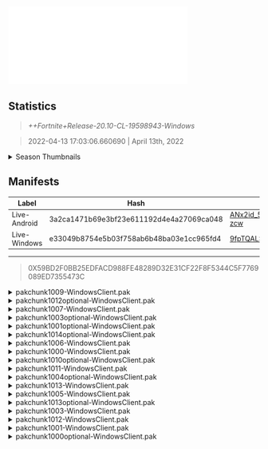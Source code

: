 <div style="pointer-events: none">
  <img style="pointer-events: none" src="https://raw.githubusercontent.com/Tectors/Archive/master/source/dependents/gen.20.10.svg" width="360" height="155">
<div>

## Statistics
> *++Fortnite+Release-20.10-CL-19598943-Windows*

> 2022-04-13 17:03:06.660690 | April 13th, 2022

<details>
  <summary>Season Thumbnails</summary>

  > Seasonal thumbnails are a season's normal ltms and their photos.

  | Name | ID |
  | - | - |
  | [Duos - No Build Battle Royale](https://raw.githubusercontent.com/Tectors/Archive/master/source/dependents/monthly-rotaton/playlist_nobuildbr_duo_20_10.png) | Playlist_NoBuildBR_Duo |
  | [Solo](https://raw.githubusercontent.com/Tectors/Archive/master/source/dependents/monthly-rotaton/playlist_defaultsolo_20_10.png) | Playlist_DefaultSolo |
  | [Trios - No Build Battle Royale](https://raw.githubusercontent.com/Tectors/Archive/master/source/dependents/monthly-rotaton/playlist_nobuildbr_trio_20_10.png) | Playlist_NoBuildBR_Trio |
  | [Solo - No Build Battle Royale](https://raw.githubusercontent.com/Tectors/Archive/master/source/dependents/monthly-rotaton/playlist_nobuildbr_solo_20_10.png) | Playlist_NoBuildBR_Solo |
</details>

## Manifests
| Label | Hash | Route |
| - | - | - |
| Live-Android | 3a2ca1471b69e3bf23e611192d4e4a27069ca048 | [ANx2id_5NufdcHhLuE-gmxW_UG-zcw](https://github.com/Tectors/Archive/blob/master/manifests/ANx2id_5NufdcHhLuE-gmxW_UG-zcw.manifest) |
| Live-Windows | e33049b8754e5b03f758ab6b48ba03e1cc965fd4 | [9fpTQALSrJBgGtbokkmsXKFGVbc7Dg](https://github.com/Tectors/Archive/blob/master/manifests/9fpTQALSrJBgGtbokkmsXKFGVbc7Dg.manifest) |

---

> 0X59BD2F0BB25EDFACD988FE48289D32E31CF22F8F5344C5F7769089ED7355473C

<details>
  <summary>pakchunk1009-WindowsClient.pak</summary>

  > FortniteGame/Content/Paks/pakchunk1009-WindowsClient.pak

  > 0xDD30863DE2C5DE69C7D23F0B13DA0BC188971CCBDEF7BAF0ED5C353907277334

  <img src="https://raw.githubusercontent.com/Tectors/Archive/master/source/dependents/referred/Pickaxe_ID_762_LurkFemale.svg" width="100"> <img src="https://raw.githubusercontent.com/Tectors/Archive/master/source/dependents/referred/CID_A_358_Athena_Commando_F_Lurk.svg" width="100"> <img src="https://raw.githubusercontent.com/Tectors/Archive/master/source/dependents/referred/BID_959_LurkFemale.svg" width="100"> 
</details>

<details>
  <summary>pakchunk1012optional-WindowsClient.pak</summary>

  > FortniteGame/Content/Paks/pakchunk1012optional-WindowsClient.pak

  > 0x6F1003364F5D98F35E284B92BC9978E2D7A27FAB07BECDFAC81679E44F5F8704

  <img src="https://raw.githubusercontent.com/Tectors/Archive/master/source/dependents/referred/Pickaxe_ID_775_SnowfallFemale.svg" width="100"> <img src="https://raw.githubusercontent.com/Tectors/Archive/master/source/dependents/referred/LSID_420_SCRN_Snowfall.svg" width="100"> <img src="https://raw.githubusercontent.com/Tectors/Archive/master/source/dependents/referred/Glider_ID_363_SnowfallFemale.svg" width="100"> <img src="https://raw.githubusercontent.com/Tectors/Archive/master/source/dependents/referred/EID_Snowfall_H6LU9.svg" width="100"> <img src="https://raw.githubusercontent.com/Tectors/Archive/master/source/dependents/referred/CID_A_375_Athena_Commando_F_Snowfall_WXW2T.svg" width="100"> <img src="https://raw.githubusercontent.com/Tectors/Archive/master/source/dependents/referred/BID_977_SnowfallFemale_VRIU0.svg" width="100"> 
</details>

<details>
  <summary>pakchunk1007-WindowsClient.pak</summary>

  > FortniteGame/Content/Paks/pakchunk1007-WindowsClient.pak

  > 0xD4169708C17A74978E459762B4B6D644B14A565BD865EAD976F89F66EBCD4DF9

  <img src="https://raw.githubusercontent.com/Tectors/Archive/master/source/dependents/referred/SPID_378_TacticalBR_Reward5.svg" width="100"> <img src="https://raw.githubusercontent.com/Tectors/Archive/master/source/dependents/referred/SPID_377_TacticalBR_Reward4.svg" width="100"> <img src="https://raw.githubusercontent.com/Tectors/Archive/master/source/dependents/referred/SPID_376_TacticalBR_Reward3.svg" width="100"> <img src="https://raw.githubusercontent.com/Tectors/Archive/master/source/dependents/referred/SPID_375_TacticalBR_Reward2.svg" width="100"> <img src="https://raw.githubusercontent.com/Tectors/Archive/master/source/dependents/referred/LSID_424_NoPermit.svg" width="100"> <img src="https://raw.githubusercontent.com/Tectors/Archive/master/source/dependents/referred/Glider_ID_359_MilitaryFashionCamo.svg" width="100"> 
</details>

<details>
  <summary>pakchunk1003optional-WindowsClient.pak</summary>

  > FortniteGame/Content/Paks/pakchunk1003optional-WindowsClient.pak

  > 0x12AED5562C03D02A07004D18DA0ACE67F159E7118F8C2F20EFC129687D37F39C

  <img src="https://raw.githubusercontent.com/Tectors/Archive/master/source/dependents/referred/Wrap_459_MilitaryFashionCamo.svg" width="100"> <img src="https://raw.githubusercontent.com/Tectors/Archive/master/source/dependents/referred/LSID_422_TacticalBR_Reward1.svg" width="100"> 
</details>

<details>
  <summary>pakchunk1001optional-WindowsClient.pak</summary>

  > FortniteGame/Content/Paks/pakchunk1001optional-WindowsClient.pak

  > 0xF94FE758BB3498D42E7B4C9573DB5369117EDAAAEFCDD299CB1511F8CCD3BCC7

  <img src="https://raw.githubusercontent.com/Tectors/Archive/master/source/dependents/referred/Glider_ID_347_PeachMale.svg" width="100"> 
</details>

<details>
  <summary>pakchunk1014optional-WindowsClient.pak</summary>

  > FortniteGame/Content/Paks/pakchunk1014optional-WindowsClient.pak

  > 0xB36A419370D25233C97A1AD3407E2210362211255B48CC085B5C6E39DD85649C

  <img src="https://raw.githubusercontent.com/Tectors/Archive/master/source/dependents/referred/Wrap_449_Bacteria.svg" width="100"> <img src="https://raw.githubusercontent.com/Tectors/Archive/master/source/dependents/referred/Pickaxe_ID_765_BacteriaFemale1H.svg" width="100"> <img src="https://raw.githubusercontent.com/Tectors/Archive/master/source/dependents/referred/CID_A_378_Athena_Commando_F_Bacteria_8JYGU.svg" width="100"> <img src="https://raw.githubusercontent.com/Tectors/Archive/master/source/dependents/referred/BID_978_BacteriaFemale_UKDH2.svg" width="100"> 
</details>

<details>
  <summary>pakchunk1006-WindowsClient.pak</summary>

  > FortniteGame/Content/Paks/pakchunk1006-WindowsClient.pak

  > 0xF0A76BA4B788EC959C3E8CDC5267BB92F495860AB1C26474FDA87887E9C258BB

  <img src="https://raw.githubusercontent.com/Tectors/Archive/master/source/dependents/referred/SPID_359_Dr_U39EK.svg" width="100"> 
</details>

<details>
  <summary>pakchunk1000-WindowsClient.pak</summary>

  > FortniteGame/Content/Paks/pakchunk1000-WindowsClient.pak

  > 0x73C20BA3C2DF02D70EEAD5285F505DAE7A6D4DC3E129B899D3AF6392FAB85232

  </details>

<details>
  <summary>pakchunk1010optional-WindowsClient.pak</summary>

  > FortniteGame/Content/Paks/pakchunk1010optional-WindowsClient.pak

  > 0xCD6DDDDD086DBE113EAB7C7F3FBFC103D26FCA8AEE56678009D2ADE913F1C8B6

  <img src="https://raw.githubusercontent.com/Tectors/Archive/master/source/dependents/referred/SPID_366_JourneyMentor.svg" width="100"> <img src="https://raw.githubusercontent.com/Tectors/Archive/master/source/dependents/referred/Pickaxe_ID_769_JourneyMentorFemale.svg" width="100"> <img src="https://raw.githubusercontent.com/Tectors/Archive/master/source/dependents/referred/LSID_421_SCRN_JourneyMentor.svg" width="100"> <img src="https://raw.githubusercontent.com/Tectors/Archive/master/source/dependents/referred/Glider_ID_357_JourneyFemale.svg" width="100"> <img src="https://raw.githubusercontent.com/Tectors/Archive/master/source/dependents/referred/Emoji_S20_JourneyMentor.svg" width="100"> <img src="https://raw.githubusercontent.com/Tectors/Archive/master/source/dependents/referred/EID_JourneyMentor_X2D9N.svg" width="100"> <img src="https://raw.githubusercontent.com/Tectors/Archive/master/source/dependents/referred/CID_A_376_Athena_Commando_F_JourneyMentor_66VFP.svg" width="100"> <img src="https://raw.githubusercontent.com/Tectors/Archive/master/source/dependents/referred/BID_975_JourneyMentor_NFF9C.svg" width="100"> 
</details>

<details>
  <summary>pakchunk1011-WindowsClient.pak</summary>

  > FortniteGame/Content/Paks/pakchunk1011-WindowsClient.pak

  > 0x46DF9EAF93F32DD902164EA8CAEFD3EC08CC8586FC253EFCAEAB575E4F5B2035

  <img src="https://raw.githubusercontent.com/Tectors/Archive/master/source/dependents/referred/EID_Aloha_C82XX.svg" width="100"> 
</details>

<details>
  <summary>pakchunk1004optional-WindowsClient.pak</summary>

  > FortniteGame/Content/Paks/pakchunk1004optional-WindowsClient.pak

  > 0xF48EC7B1425371DD04323A6EC109B29E8D236EB2689FE9D978F23A22E4019AD9

  <img src="https://raw.githubusercontent.com/Tectors/Archive/master/source/dependents/referred/BID_983_ScrawlDino_AD541.svg" width="100"> <img src="https://raw.githubusercontent.com/Tectors/Archive/master/source/dependents/referred/BID_982_Scrawl_VFI6L.svg" width="100"> 
</details>

<details>
  <summary>pakchunk1013-WindowsClient.pak</summary>

  > FortniteGame/Content/Paks/pakchunk1013-WindowsClient.pak

  > 0xBE50476BF8CDD9679C8165F000444E006A706E86D07CCB41536E300FBFA033B9

  </details>

<details>
  <summary>pakchunk1005-WindowsClient.pak</summary>

  > FortniteGame/Content/Paks/pakchunk1005-WindowsClient.pak

  > 0xFD836AED654D8009AD718F1E4B6D1706FA33D3413567FD7F434059F0496E1DFF

  </details>

<details>
  <summary>pakchunk1013optional-WindowsClient.pak</summary>

  > FortniteGame/Content/Paks/pakchunk1013optional-WindowsClient.pak

  > 0xBE50476BF8CDD9679C8165F000444E006A706E86D07CCB41536E300FBFA033B9

  </details>

<details>
  <summary>pakchunk1003-WindowsClient.pak</summary>

  > FortniteGame/Content/Paks/pakchunk1003-WindowsClient.pak

  > 0x12AED5562C03D02A07004D18DA0ACE67F159E7118F8C2F20EFC129687D37F39C

  <img src="https://raw.githubusercontent.com/Tectors/Archive/master/source/dependents/referred/Wrap_459_MilitaryFashionCamo.svg" width="100"> <img src="https://raw.githubusercontent.com/Tectors/Archive/master/source/dependents/referred/LSID_422_TacticalBR_Reward1.svg" width="100"> 
</details>

<details>
  <summary>pakchunk1012-WindowsClient.pak</summary>

  > FortniteGame/Content/Paks/pakchunk1012-WindowsClient.pak

  > 0x6F1003364F5D98F35E284B92BC9978E2D7A27FAB07BECDFAC81679E44F5F8704

  <img src="https://raw.githubusercontent.com/Tectors/Archive/master/source/dependents/referred/Pickaxe_ID_775_SnowfallFemale.svg" width="100"> <img src="https://raw.githubusercontent.com/Tectors/Archive/master/source/dependents/referred/LSID_420_SCRN_Snowfall.svg" width="100"> <img src="https://raw.githubusercontent.com/Tectors/Archive/master/source/dependents/referred/Glider_ID_363_SnowfallFemale.svg" width="100"> <img src="https://raw.githubusercontent.com/Tectors/Archive/master/source/dependents/referred/EID_Snowfall_H6LU9.svg" width="100"> <img src="https://raw.githubusercontent.com/Tectors/Archive/master/source/dependents/referred/CID_A_375_Athena_Commando_F_Snowfall_WXW2T.svg" width="100"> <img src="https://raw.githubusercontent.com/Tectors/Archive/master/source/dependents/referred/BID_977_SnowfallFemale_VRIU0.svg" width="100"> 
</details>

<details>
  <summary>pakchunk1001-WindowsClient.pak</summary>

  > FortniteGame/Content/Paks/pakchunk1001-WindowsClient.pak

  > 0xF94FE758BB3498D42E7B4C9573DB5369117EDAAAEFCDD299CB1511F8CCD3BCC7

  <img src="https://raw.githubusercontent.com/Tectors/Archive/master/source/dependents/referred/Glider_ID_347_PeachMale.svg" width="100"> 
</details>

<details>
  <summary>pakchunk1000optional-WindowsClient.pak</summary>

  > FortniteGame/Content/Paks/pakchunk1000optional-WindowsClient.pak

  > 0x73C20BA3C2DF02D70EEAD5285F505DAE7A6D4DC3E129B899D3AF6392FAB85232

  </details>

